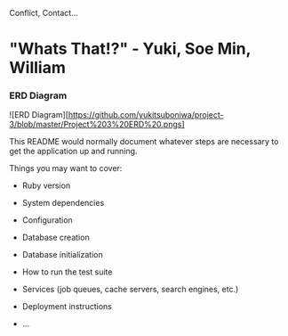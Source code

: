 
Conflict, Contact...

# "Whats That!?" - Yuki, Soe Min, William

### ERD Diagram

![ERD Diagram][https://github.com/yukitsuboniwa/project-3/blob/master/Project%203%20ERD%20.pngs]

This README would normally document whatever steps are necessary to get the
application up and running.

Things you may want to cover:

* Ruby version

* System dependencies

* Configuration

* Database creation

* Database initialization

* How to run the test suite

* Services (job queues, cache servers, search engines, etc.)

* Deployment instructions

* ...
